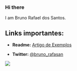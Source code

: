 ### Hi there
I am Bruno Rafael dos Santos. 

## Links importantes:

- **Readme:** [Artigo de Exemplos](https://raullesteves.medium.com/github-como-fazer-um-readme-md-bonit%C3%A3o-c85c8f154f8) 

- **Twitter:** 	[@bruno_rafasan](https://twitter.com/bruno_rafasan)

![](https://i.pinimg.com/originals/cf/e9/3a/cfe93a55232f27627a66a2a367fe1c4c.gif)

<!--

#### Readme:
- [Artigo de exemplos](https://raullesteves.medium.com/github-como-fazer-um-readme-md-bonit%C3%A3o-c85c8f154f8) 

#### Twitter:

- [@bruno_rafasan](https://twitter.com/bruno_rafasan) 


<!--
**bruniculos08/bruniculos08** is a ✨ _special_ ✨ repository because its `README.md` (this file) appears on your GitHub profile.

Here are some ideas to get you started:

- 🔭 I’m currently working on ...
- 🌱 I’m currently learning ...👋
- 👯 I’m looking to collaborate on ...
- 🤔 I’m looking for help with ...
- 💬 Ask me about ...
- 📫 How to reach me: ...
- 😄 Pronouns: ...
- ⚡ Fun fact: ...
-->


